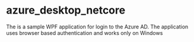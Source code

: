 # azure_desktop_netcore

The is a sample WPF application for login to the Azure AD. The application uses browser based authentication and works only on Windows
